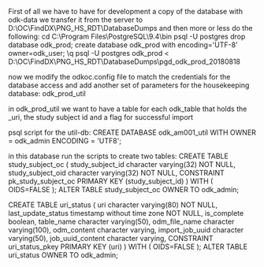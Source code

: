 First of all we have to have for development a copy of the database with odk-data
we transfer it from the server to D:\OC\FindDX\PNG_HS_RDT\DatabaseDumps
and then more or less do the following:
cd C:\Program Files\PostgreSQL\9.4\bin 
psql -U postgres
drop database odk_prod;
create database odk_prod with encoding='UTF-8' owner=odk_user;
\q
psql -U postgres odk_prod < D:\OC\FindDX\PNG_HS_RDT\DatabaseDumps\pgd_odk_prod_20180818

now we modify the odkoc.config file to match the credentials for the database access
and add another set of parameters for the housekeeping database: odk_prod_util

in odk_prod_util we want to have a table for each odk_table that holds the _uri, the study subject id and a flag for successful import 

psql script for the util-db:
CREATE DATABASE odk_am001_util
  WITH OWNER = odk_admin
       ENCODING = 'UTF8';
       
in this database run the scripts to create two tables:
CREATE TABLE study_subject_oc
(
  study_subject_id character varying(32) NOT NULL,
  study_subject_oid character varying(32) NOT NULL,
  CONSTRAINT pk_study_subject_oc PRIMARY KEY (study_subject_id)
)
WITH (
  OIDS=FALSE
);
ALTER TABLE study_subject_oc
  OWNER TO odk_admin;

CREATE TABLE uri_status
(
  uri character varying(80) NOT NULL,
  last_update_status timestamp without time zone NOT NULL,
  is_complete boolean,
  table_name character varying(50),
  odm_file_name character varying(100),
  odm_content character varying,
  import_job_uuid character varying(50),
  job_uuid_content character varying,
  CONSTRAINT uri_status_pkey PRIMARY KEY (uri)
)
WITH (
  OIDS=FALSE
);
ALTER TABLE uri_status
  OWNER TO odk_admin;
